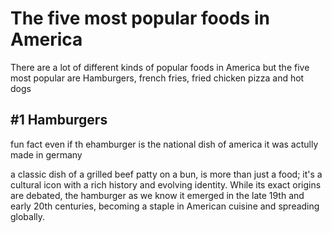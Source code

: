 <!DOCTYPE html>

<head>
   <!--This is the link connecting to the stylesheest-->
  <link rel="stylesheet" href="style.css">
</head>
<body>
  <h1> The five most popular foods in America </h1>
  <P>There are a lot of different kinds of popular foods in America but the five most popular are Hamburgers, french fries, fried chicken pizza    and hot dogs</p>
  <h2> #1 Hamburgers </h2>
  <p> fun fact even if th ehamburger is the national dish of america it was actully made in germany </p>
  <p>a classic dish of a grilled beef patty on a bun, is more than just a food; it's a cultural icon with a rich history and evolving identity. While its exact origins are debated, the hamburger as we know it emerged in the late 19th and early 20th centuries, becoming a staple in American cuisine and spreading globally. 
</p>
  
</body>

